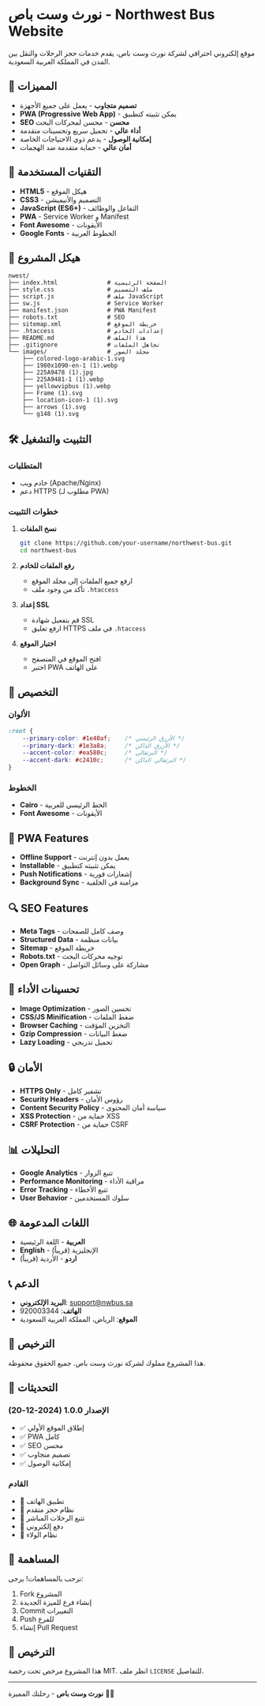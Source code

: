 # نورث وست باص - Northwest Bus Website

موقع إلكتروني احترافي لشركة نورث وست باص، يقدم خدمات حجز الرحلات والنقل بين المدن في المملكة العربية السعودية.

## 🌟 المميزات

- **تصميم متجاوب** - يعمل على جميع الأجهزة
- **PWA (Progressive Web App)** - يمكن تثبيته كتطبيق
- **SEO محسن** - محسن لمحركات البحث
- **أداء عالي** - تحميل سريع وتحسينات متقدمة
- **إمكانية الوصول** - يدعم ذوي الاحتياجات الخاصة
- **أمان عالي** - حماية متقدمة ضد الهجمات

## 🚀 التقنيات المستخدمة

- **HTML5** - هيكل الموقع
- **CSS3** - التصميم والأنيميشن
- **JavaScript (ES6+)** - التفاعل والوظائف
- **PWA** - Service Worker و Manifest
- **Font Awesome** - الأيقونات
- **Google Fonts** - الخطوط العربية

## 📁 هيكل المشروع

```
nwest/
├── index.html              # الصفحة الرئيسية
├── style.css               # ملف التصميم
├── script.js               # ملف JavaScript
├── sw.js                   # Service Worker
├── manifest.json           # PWA Manifest
├── robots.txt              # SEO
├── sitemap.xml             # خريطة الموقع
├── .htaccess               # إعدادات الخادم
├── README.md               # هذا الملف
├── .gitignore              # تجاهل الملفات
└── images/                 # مجلد الصور
    ├── colored-logo-arabic-1.svg
    ├── 1980x1090-en-1 (1).webp
    ├── 225A9478 (1).jpg
    ├── 225A9481-1 (1).webp
    ├── yellowvipbus (1).webp
    ├── Frame (1).svg
    ├── location-icon-1 (1).svg
    ├── arrows (1).svg
    └── g148 (1).svg
```

## 🛠️ التثبيت والتشغيل

### المتطلبات
- خادم ويب (Apache/Nginx)
- دعم HTTPS (مطلوب لـ PWA)

### خطوات التثبيت

1. **نسخ الملفات**
   ```bash
   git clone https://github.com/your-username/northwest-bus.git
   cd northwest-bus
   ```

2. **رفع الملفات للخادم**
   - ارفع جميع الملفات إلى مجلد الموقع
   - تأكد من وجود ملف `.htaccess`

3. **إعداد SSL**
   - قم بتفعيل شهادة SSL
   - ارفع تعليق HTTPS في ملف `.htaccess`

4. **اختبار الموقع**
   - افتح الموقع في المتصفح
   - اختبر PWA على الهاتف

## 🎨 التخصيص

### الألوان
```css
:root {
    --primary-color: #1e40af;    /* الأزرق الرئيسي */
    --primary-dark: #1e3a8a;     /* الأزرق الداكن */
    --accent-color: #ea580c;     /* البرتقالي */
    --accent-dark: #c2410c;      /* البرتقالي الداكن */
}
```

### الخطوط
- **Cairo** - الخط الرئيسي للعربية
- **Font Awesome** - الأيقونات

## 📱 PWA Features

- **Offline Support** - يعمل بدون إنترنت
- **Installable** - يمكن تثبيته كتطبيق
- **Push Notifications** - إشعارات فورية
- **Background Sync** - مزامنة في الخلفية

## 🔍 SEO Features

- **Meta Tags** - وصف كامل للصفحات
- **Structured Data** - بيانات منظمة
- **Sitemap** - خريطة الموقع
- **Robots.txt** - توجيه محركات البحث
- **Open Graph** - مشاركة على وسائل التواصل

## 🚀 تحسينات الأداء

- **Image Optimization** - تحسين الصور
- **CSS/JS Minification** - ضغط الملفات
- **Browser Caching** - التخزين المؤقت
- **Gzip Compression** - ضغط البيانات
- **Lazy Loading** - تحميل تدريجي

## 🔒 الأمان

- **HTTPS Only** - تشفير كامل
- **Security Headers** - رؤوس الأمان
- **Content Security Policy** - سياسة أمان المحتوى
- **XSS Protection** - حماية من XSS
- **CSRF Protection** - حماية من CSRF

## 📊 التحليلات

- **Google Analytics** - تتبع الزوار
- **Performance Monitoring** - مراقبة الأداء
- **Error Tracking** - تتبع الأخطاء
- **User Behavior** - سلوك المستخدمين

## 🌐 اللغات المدعومة

- **العربية** - اللغة الرئيسية
- **English** - الإنجليزية (قريباً)
- **اردو** - الأردية (قريباً)

## 📞 الدعم

- **البريد الإلكتروني**: support@nwbus.sa
- **الهاتف**: 920003344
- **الموقع**: الرياض، المملكة العربية السعودية

## 📄 الترخيص

هذا المشروع مملوك لشركة نورث وست باص. جميع الحقوق محفوظة.

## 🔄 التحديثات

### الإصدار 1.0.0 (2024-12-20)
- ✅ إطلاق الموقع الأولي
- ✅ PWA كامل
- ✅ SEO محسن
- ✅ تصميم متجاوب
- ✅ إمكانية الوصول

### القادم
- 🔄 تطبيق الهاتف
- 🔄 نظام حجز متقدم
- 🔄 تتبع الرحلات المباشر
- 🔄 دفع إلكتروني
- 🔄 نظام الولاء

## 🤝 المساهمة

نرحب بالمساهمات! يرجى:

1. Fork المشروع
2. إنشاء فرع للميزة الجديدة
3. Commit التغييرات
4. Push للفرع
5. إنشاء Pull Request

## 📝 الترخيص

هذا المشروع مرخص تحت رخصة MIT. انظر ملف `LICENSE` للتفاصيل.

---

**نورث وست باص** - رحلتك المميزة 🚌✨


